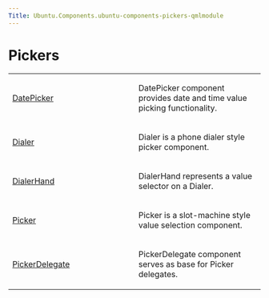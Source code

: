 ```yaml
---
Title: Ubuntu.Components.ubuntu-components-pickers-qmlmodule
---
```

        
Pickers
=======

<span class="subtitle"></span>
<span id="details"></span>

<table>
<colgroup>
<col width="50%" />
<col width="50%" />
</colgroup>
<tbody>
<tr class="odd">
<td><p><a href="Ubuntu.Components.Pickers.DatePicker.md">DatePicker</a></p></td>
<td><p>DatePicker component provides date and time value picking functionality.</p></td>
</tr>
<tr class="even">
<td><p><a href="Ubuntu.Components.Pickers.Dialer.md">Dialer</a></p></td>
<td><p>Dialer is a phone dialer style picker component.</p></td>
</tr>
<tr class="odd">
<td><p><a href="Ubuntu.Components.Pickers.DialerHand.md">DialerHand</a></p></td>
<td><p>DialerHand represents a value selector on a Dialer.</p></td>
</tr>
<tr class="even">
<td><p><a href="Ubuntu.Components.Pickers.Picker.md">Picker</a></p></td>
<td><p>Picker is a slot-machine style value selection component.</p></td>
</tr>
<tr class="odd">
<td><p><a href="Ubuntu.Components.Pickers.PickerDelegate.md">PickerDelegate</a></p></td>
<td><p>PickerDelegate component serves as base for Picker delegates.</p></td>
</tr>
</tbody>
</table>

